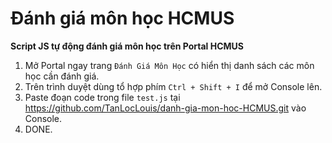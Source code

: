 # Đánh giá môn học HCMUS
**Script JS tự động đánh giá môn học trên Portal HCMUS**  

1. Mở Portal ngay trang ```Đánh Giá Môn Học``` có hiển thị danh sách các môn học cần đánh giá.  
2. Trên trình duyệt dùng tổ hợp phím ```Ctrl + Shift + I``` để mở Console lên.  
3. Paste đoạn code trong file ```test.js``` tại https://github.com/TanLocLouis/danh-gia-mon-hoc-HCMUS.git vào Console.  
4. DONE.
